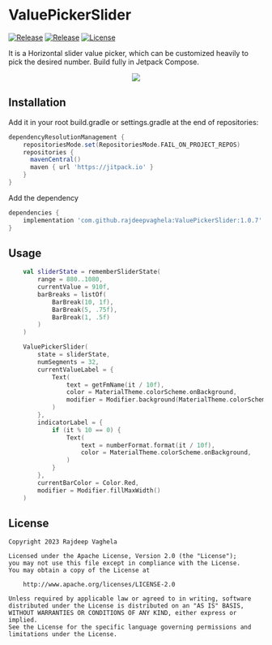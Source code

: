 # ValuePickerSlider
[![Release](https://jitpack.io/v/com.github.rajdeepvaghela/ValuePickerSlider.svg)](https://jitpack.io/#com.github.rajdeepvaghela/ValuePickerSlider)
[![Release](https://img.shields.io/github/v/release/rajdeepvaghela/ValuePickerSlider)](https://github.com/rajdeepvaghela/ValuePickerSlider/releases)
[![License](https://img.shields.io/badge/License-Apache%202.0-blue.svg)](https://opensource.org/licenses/Apache-2.0)

It is a Horizontal slider value picker, which can be customized heavily to pick the desired number. Build fully in Jetpack Compose.

<div align="center">
    <img src="https://github.com/rajdeepvaghela/ValuePickerSlider/assets/17750025/790ba284-5a12-428d-80b3-23780ed098f5" />
</div>

## Installation
Add it in your root build.gradle or settings.gradle at the end of repositories:
```gradle
dependencyResolutionManagement {
    repositoriesMode.set(RepositoriesMode.FAIL_ON_PROJECT_REPOS)
    repositories {
      mavenCentral()
      maven { url 'https://jitpack.io' }
    }
}
```
Add the dependency
```gradle
dependencies {
    implementation 'com.github.rajdeepvaghela:ValuePickerSlider:1.0.7'
}
```
## Usage
```kotlin
    val sliderState = rememberSliderState(
        range = 880..1080,
        currentValue = 910f,
        barBreaks = listOf(
            BarBreak(10, 1f),
            BarBreak(5, .75f),
            BarBreak(1, .5f)
        )
    )

    ValuePickerSlider(
        state = sliderState,
        numSegments = 32,
        currentValueLabel = {
            Text(
                text = getFmName(it / 10f),
                color = MaterialTheme.colorScheme.onBackground,
                modifier = Modifier.background(MaterialTheme.colorScheme.background)
            )
        },
        indicatorLabel = {
            if (it % 10 == 0) {
                Text(
                    text = numberFormat.format(it / 10f),
                    color = MaterialTheme.colorScheme.onBackground,
                )
            }
        },
        currentBarColor = Color.Red,
        modifier = Modifier.fillMaxWidth()
    )
```

## License
```
Copyright 2023 Rajdeep Vaghela

Licensed under the Apache License, Version 2.0 (the "License");
you may not use this file except in compliance with the License.
You may obtain a copy of the License at

    http://www.apache.org/licenses/LICENSE-2.0

Unless required by applicable law or agreed to in writing, software
distributed under the License is distributed on an "AS IS" BASIS,
WITHOUT WARRANTIES OR CONDITIONS OF ANY KIND, either express or implied.
See the License for the specific language governing permissions and
limitations under the License.
```
